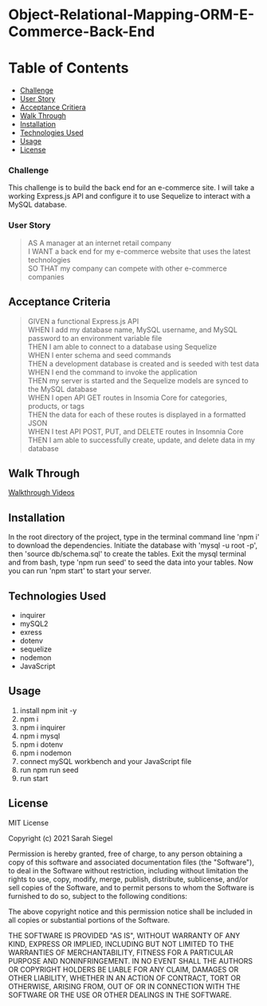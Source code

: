 # Object-Relational-Mapping-ORM-E-Commerce-Back-End

# Table of Contents
* [Challenge](#challenge)
* [User Story](#user-story)
* [Acceptance Critiera](#acceptance-criteria)
* [Walk Through](#walk-through)
* [Installation](#installation)
* [Technologies Used](#technologies-used)
* [Usage](#usage)
* [License](#license)

### Challenge
This challenge is to build the back end for an e-commerce site. I will take a working Express.js API and configure it to use Sequelize to interact with a MySQL database.

### User Story
> AS A manager at an internet retail company\
> I WANT a back end for my e-commerce website that uses the latest technologies\
> SO THAT my company can compete with other e-commerce companies

## Acceptance Criteria 
> GIVEN a functional Express.js API\
> WHEN I add my database name, MySQL username, and MySQL password to an environment variable file\
> THEN I am able to connect to a database using Sequelize\
> WHEN I enter schema and seed commands\
> THEN a development database is created and is seeded with test data\
> WHEN I end the command to invoke the application\
> THEN my server is started and the Sequelize models are synced to the MySQL database\
> WHEN I open API GET routes in Insomia Core for categories, products, or tags\
> THEN the data for each of these routes is displayed in a formatted JSON\
> WHEN I test API POST, PUT, and DELETE routes in Insomnia Core\
> THEN I am able to successfully create, update, and delete data in my database

## Walk Through
[Walkthrough Videos](https://drive.google.com/file/d/1CAGbvQKRIl8gKO08QuGNfGsMflEwQ4SO/view)

## Installation
In the root directory of the project, type in the terminal command line 'npm i' to download the dependencies. Initiate the database with 'mysql -u root -p', then 'source db/schema.sql' to create the tables. Exit the mysql terminal and from bash, type 'npm run seed' to seed the data into your tables. Now you can run 'npm start' to start your server.

## Technologies Used
* inquirer
* mySQL2
* exress
* dotenv
* sequelize
* nodemon
* JavaScript

## Usage
1. install npm init -y
2. npm i
3. npm i inquirer
4. npm i mysql
5. npm i dotenv
6. npm i nodemon
7. connect mySQL workbench and your JavaScript file
8. run npm run seed
9. run start

## License 
MIT License

Copyright (c) 2021 Sarah Siegel

Permission is hereby granted, free of charge, to any person obtaining a copy of this software and associated documentation files (the "Software"), to deal in the Software without restriction, including without limitation the rights to use, copy, modify, merge, publish, distribute, sublicense, and/or sell copies of the Software, and to permit persons to whom the Software is furnished to do so, subject to the following conditions:

The above copyright notice and this permission notice shall be included in all copies or substantial portions of the Software.

THE SOFTWARE IS PROVIDED "AS IS", WITHOUT WARRANTY OF ANY KIND, EXPRESS OR IMPLIED, INCLUDING BUT NOT LIMITED TO THE WARRANTIES OF MERCHANTABILITY, FITNESS FOR A PARTICULAR PURPOSE AND NONINFRINGEMENT. IN NO EVENT SHALL THE AUTHORS OR COPYRIGHT HOLDERS BE LIABLE FOR ANY CLAIM, DAMAGES OR OTHER LIABILITY, WHETHER IN AN ACTION OF CONTRACT, TORT OR OTHERWISE, ARISING FROM, OUT OF OR IN CONNECTION WITH THE SOFTWARE OR THE USE OR OTHER DEALINGS IN THE SOFTWARE.
